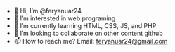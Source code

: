 - 👋 Hi, I’m @feryanuar24
- 👀 I’m interested in web programing
- 🌱 I’m currently learning HTML, CSS, JS, and PHP
- 💞️ I’m looking to collaborate on other content github
- 📫 How to reach me? Email: feryanuar24@gmail.com

<!---
feryanuar24/feryanuar24 is a ✨ special ✨ repository because its `README.md` (this file) appears on your GitHub profile.
You can click the Preview link to take a look at your changes.
--->

